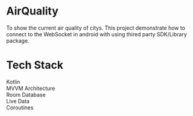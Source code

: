 # AirQuality
To show the current air quality of citys.
This project demonstrate how to connect to the WebSocket in android with using thired party SDK/Library package. 

# Tech Stack
Kotlin   
MVVM Architecture    
Room Database   
Live Data    
Coroutines


